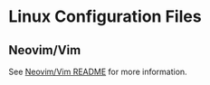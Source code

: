 # Linux Configuration Files
## Neovim/Vim
See [Neovim/Vim README](nvim/README.md) for more information.
